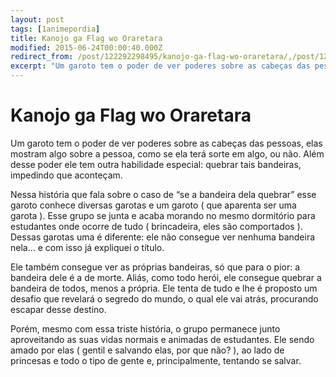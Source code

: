 ```yaml
---
layout: post
tags: [1animepordia]
title: Kanojo ga Flag wo Oraretara
modified: 2015-06-24T00:00:40.000Z
redirect_from: /post/122292298495/kanojo-ga-flag-wo-oraretara/,/post/122292298495/
excerpt: "Um garoto tem o poder de ver poderes sobre as cabeças das pessoas, elas mostram algo sobre a pessoa, como se ela terá sorte em algo, ou não. Além desse poder ele tem outra habilidade especial: quebrar tais bandeiras, impedindo que aconteçam."
---
```


Kanojo ga Flag wo Oraretara
===========================

Um garoto tem o poder de ver poderes sobre as cabeças das pessoas, elas
mostram algo sobre a pessoa, como se ela terá sorte em algo, ou não.
Além desse poder ele tem outra habilidade especial: quebrar tais
bandeiras, impedindo que aconteçam.

Nessa história que fala sobre o caso de “se a bandeira dela quebrar”
esse garoto conhece diversas garotas e um garoto ( que aparenta ser uma
garota ). Esse grupo se junta e acaba morando no mesmo dormitório para
estudantes onde ocorre de tudo ( brincadeira, eles são comportados ).
Dessas garotas uma é diferente: ele não consegue ver nenhuma bandeira
nela… e com isso já expliquei o título.

Ele também consegue ver as próprias bandeiras, só que para o pior: a
bandeira dele é a de morte. Aliás, como todo herói, ele consegue quebrar
a bandeira de todos, menos a própria. Ele tenta de tudo e lhe é proposto
um desafio que revelará o segredo do mundo, o qual ele vai atrás,
procurando escapar desse destino.

Porém, mesmo com essa triste história, o grupo permanece junto
aproveitando as suas vidas normais e animadas de estudantes. Ele sendo
amado por elas ( gentil e salvando elas, por que não? ), ao lado de
princesas e todo o tipo de gente e, principalmente, tentando se salvar.


